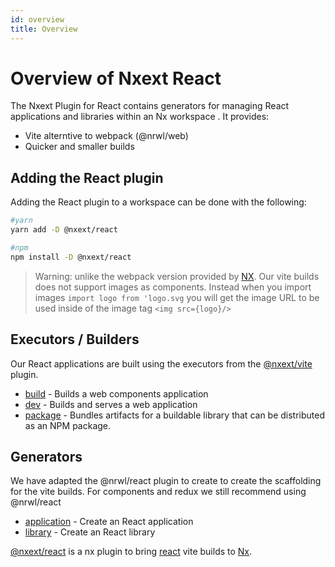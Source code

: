 ```yaml
---
id: overview
title: Overview
---
```


# Overview of Nxext React

The Nxext Plugin for React contains generators for managing React applications and libraries within an Nx workspace . It provides:

- Vite alterntive to webpack (@nrwl/web)
- Quicker and smaller builds

## Adding the React plugin

Adding the React plugin to a workspace can be done with the following:

```bash
#yarn
yarn add -D @nxext/react
```

```bash
#npm
npm install -D @nxext/react
```

> Warning: unlike the webpack version provided by [NX](https://nx.dev). Our vite builds does not support images as components. Instead when you import images `import logo from 'logo.svg` you will get the image URL to be used inside of the image tag `<img src={logo}/>`

## Executors / Builders

Our React applications are built using the executors from the [@nxext/vite](../vite/overview.md) plugin.

- [build](../vite/executors/build) - Builds a web components application
- [dev](..vite/executors/serve) - Builds and serves a web application
- [package](../vite/executors/package.md) - Bundles artifacts for a buildable library that can be distributed as an NPM package.

## Generators

We have adapted the @nrwl/react plugin to create to create the scaffolding for the vite builds. For components and redux we still recommend using @nrwl/react

- [application](./generators/application) - Create an React application
- [library](./generators//library) - Create an React library

[@nxext/react](https://github.com/nxext/nx-extensions/tree/master/packages/react) is a nx plugin to bring [react](https://reactjs.org/) vite builds to [Nx](https://nx.dev/).
